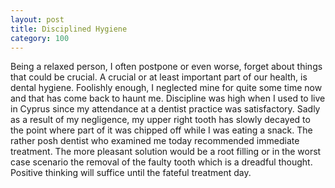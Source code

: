 ```yaml
---
layout: post
title: Disciplined Hygiene
category: 100
---
```

Being a relaxed person, I often postpone or even worse, forget about things that could be crucial. A crucial or at least important part of our health, is dental hygiene. Foolishly enough, I neglected mine for quite some time now and that has come back to haunt me. Discipline was high when I used to live in Cyprus since my attendance at a dentist practice was satisfactory. Sadly as a result of my negligence, my upper right tooth has slowly decayed to the point where part of it was chipped off while I was eating a snack. The rather posh dentist who examined me today recommended immediate treatment. The more pleasant solution would be a root filling or in the worst case scenario the removal of the faulty tooth which is a dreadful thought. Positive thinking will suffice until the fateful treatment day.
